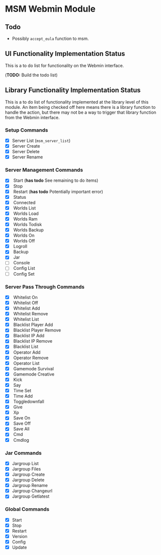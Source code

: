 # MSM Webmin Module

## Todo

- Possibly `accept_eula` function to msm.

## UI Functionality Implementation Status

This is a to do list for functionality on the Webmin interface.

(**TODO:** Build the todo list)

## Library Functionality Implementation Status

This is a to do list of functionality implemented at the library level of this
module. An item being checked off here means there is a library function to
handle the action, but there may not be a way to trigger that library function
from the Webmin interface.

### Setup Commands
- [x] Server List (`msm_server_list`)
- [x] Server Create
- [x] Server Delete
- [x] Server Rename

### Server Management Commands

- [x] <server> Start (**has todo** See remaining to do items)
- [x] <server> Stop
- [x] <server> Restart (**has todo** Potentially important error)
- [x] <server> Status
- [x] <server> Connected
- [x] <server> Worlds List
- [x] <server> Worlds Load
- [x] <server> Worlds Ram
- [x] <server> Worlds Todisk
- [x] <server> Worlds Backup
- [x] <server> Worlds On <world>
- [x] <server> Worlds Off <world>
- [x] <server> Logroll
- [x] <server> Backup
- [x] <server> Jar
- [ ] <server> Console
- [ ] <server> Config List
- [ ] <server> Config Set

### Server Pass Through Commands

- [x] <server> Whitelist On
- [x] <server> Whitelist Off
- [x] <server> Whitelist Add
- [x] <server> Whitelist Remove
- [x] <server> Whitelist List
- [x] <server> Blacklist Player Add
- [x] <server> Blacklist Player Remove
- [x] <server> Blacklist IP Add
- [x] <server> Blacklist IP Remove
- [x] <server> Blacklist List
- [x] <server> Operator Add
- [x] <server> Operator Remove
- [x] <server> Operator List
- [x] <server> Gamemode Survival
- [x] <server> Gamemode Creative
- [x] <server> Kick
- [x] <server> Say
- [x] <server> Time Set
- [x] <server> Time Add
- [x] <server> Toggledownfall
- [x] <server> Give
- [x] <server> Xp
- [x] <server> Save On
- [x] <server> Save Off
- [x] <server> Save All
- [x] <server> Cmd
- [x] <server> Cmdlog
 
### Jar Commands

- [x] Jargroup List
- [x] Jargroup Files
- [x] Jargroup Create
- [x] Jargroup Delete
- [x] Jargroup Rename
- [x] Jargroup Changeurl
- [x] Jargroup Getlatest

### Global Commands

- [x] Start
- [x] Stop
- [x] Restart
- [x] Version
- [x] Config
- [x] Update
